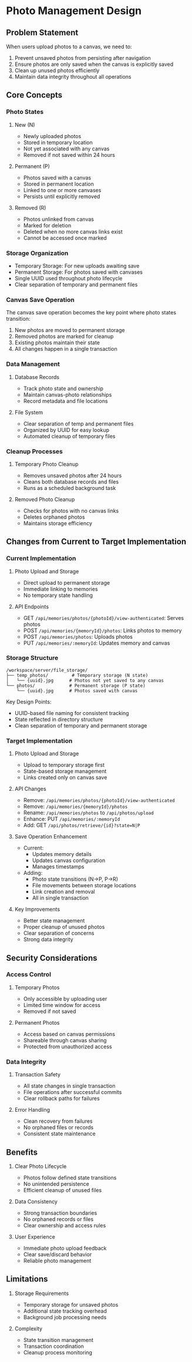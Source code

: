 # Photo Management Design

## Problem Statement

When users upload photos to a canvas, we need to:

1. Prevent unsaved photos from persisting after navigation
2. Ensure photos are only saved when the canvas is explicitly saved
3. Clean up unused photos efficiently
4. Maintain data integrity throughout all operations

## Core Concepts

### Photo States

1. New (N)

   - Newly uploaded photos
   - Stored in temporary location
   - Not yet associated with any canvas
   - Removed if not saved within 24 hours

2. Permanent (P)

   - Photos saved with a canvas
   - Stored in permanent location
   - Linked to one or more canvases
   - Persists until explicitly removed

3. Removed (R)
   - Photos unlinked from canvas
   - Marked for deletion
   - Deleted when no more canvas links exist
   - Cannot be accessed once marked

### Storage Organization

- Temporary Storage: For new uploads awaiting save
- Permanent Storage: For photos saved with canvases
- Single UUID used throughout photo lifecycle
- Clear separation of temporary and permanent files

### Canvas Save Operation

The canvas save operation becomes the key point where photo states transition:

1. New photos are moved to permanent storage
2. Removed photos are marked for cleanup
3. Existing photos maintain their state
4. All changes happen in a single transaction

### Data Management

1. Database Records

   - Track photo state and ownership
   - Maintain canvas-photo relationships
   - Record metadata and file locations

2. File System
   - Clear separation of temp and permanent files
   - Organized by UUID for easy lookup
   - Automated cleanup of temporary files

### Cleanup Processes

1. Temporary Photo Cleanup

   - Removes unsaved photos after 24 hours
   - Cleans both database records and files
   - Runs as a scheduled background task

2. Removed Photo Cleanup
   - Checks for photos with no canvas links
   - Deletes orphaned photos
   - Maintains storage efficiency

## Changes from Current to Target Implementation

### Current Implementation

1. Photo Upload and Storage

   - Direct upload to permanent storage
   - Immediate linking to memories
   - No temporary state handling

2. API Endpoints
   - GET `/api/memories/photos/{photoId}/view-authenticated`: Serves photos
   - POST `/api/memories/{memoryId}/photos`: Links photos to memory
   - POST `/api/memories/photos`: Uploads photos
   - PUT `/api/memories/:memoryId`: Updates memory and canvas

### Storage Structure

```
/workspace/server/file_storage/
├── temp_photos/         # Temporary storage (N state)
│   └── {uuid}.jpg      # Photos not yet saved to any canvas
└── photos/             # Permanent storage (P state)
    └── {uuid}.jpg      # Photos saved with canvas
```

Key Design Points:

- UUID-based file naming for consistent tracking
- State reflected in directory structure
- Clean separation of temporary and permanent storage

### Target Implementation

1. Photo Upload and Storage

   - Upload to temporary storage first
   - State-based storage management
   - Links created only on canvas save

2. API Changes

   - Remove: `/api/memories/photos/{photoId}/view-authenticated`
   - Remove: `/api/memories/{memoryId}/photos`
   - Rename: `/api/memories/photos` to `/api/photos/upload`
   - Enhance: PUT `/api/memories/:memoryId`
   - Add: GET `/api/photos/retrieve/{id}?state=N|P`

3. Save Operation Enhancement

   - Current:
     - Updates memory details
     - Updates canvas configuration
     - Manages timestamps
   - Adding:
     - Photo state transitions (N->P, P->R)
     - File movements between storage locations
     - Link creation and removal
     - All in single transaction

4. Key Improvements
   - Better state management
   - Proper cleanup of unused photos
   - Clear separation of concerns
   - Strong data integrity

## Security Considerations

### Access Control

1. Temporary Photos

   - Only accessible by uploading user
   - Limited time window for access
   - Removed if not saved

2. Permanent Photos
   - Access based on canvas permissions
   - Shareable through canvas sharing
   - Protected from unauthorized access

### Data Integrity

1. Transaction Safety

   - All state changes in single transaction
   - File operations after successful commits
   - Clear rollback paths for failures

2. Error Handling
   - Clean recovery from failures
   - No orphaned files or records
   - Consistent state maintenance

## Benefits

1. Clear Photo Lifecycle

   - Photos follow defined state transitions
   - No unintended persistence
   - Efficient cleanup of unused files

2. Data Consistency

   - Strong transaction boundaries
   - No orphaned records or files
   - Clear ownership and access rules

3. User Experience
   - Immediate photo upload feedback
   - Clear save/discard behavior
   - Reliable photo management

## Limitations

1. Storage Requirements

   - Temporary storage for unsaved photos
   - Additional state tracking overhead
   - Background job processing needs

2. Complexity
   - State transition management
   - Transaction coordination
   - Cleanup process monitoring
